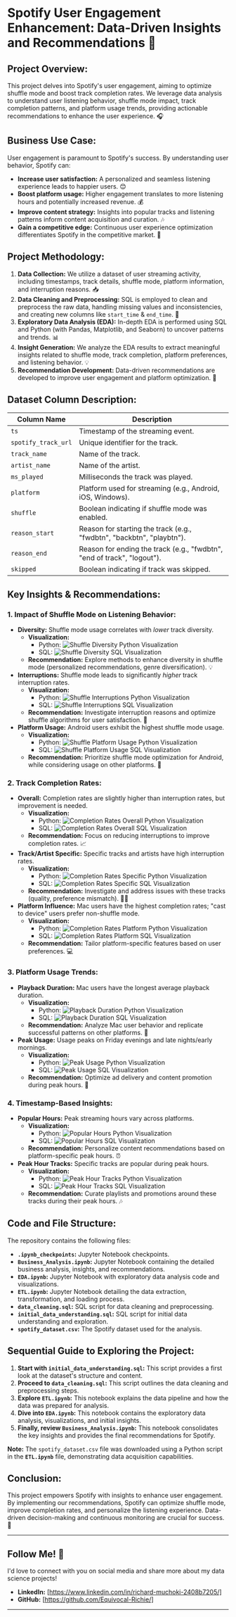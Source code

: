 # Spotify User Engagement Enhancement: Data-Driven Insights and Recommendations 🎵


## **Project Overview:**

This project delves into Spotify's user engagement, aiming to optimize shuffle mode and boost track completion rates. We leverage data analysis to understand user listening behavior, shuffle mode impact, track completion patterns, and platform usage trends, providing actionable recommendations to enhance the user experience. 🎧

## **Business Use Case:**

User engagement is paramount to Spotify's success.  By understanding user behavior, Spotify can:

* **Increase user satisfaction:** A personalized and seamless listening experience leads to happier users. 😊
* **Boost platform usage:** Higher engagement translates to more listening hours and potentially increased revenue. 💰
* **Improve content strategy:** Insights into popular tracks and listening patterns inform content acquisition and curation. 🎶
* **Gain a competitive edge:** Continuous user experience optimization differentiates Spotify in the competitive market. 🚀

## **Project Methodology:**

1. **Data Collection:** We utilize a dataset of user streaming activity, including timestamps, track details, shuffle mode, platform information, and interruption reasons. 📥
2. **Data Cleaning and Preprocessing:** SQL is employed to clean and preprocess the raw data, handling missing values and inconsistencies, and creating new columns like `start_time` & `end_time`. 🧹
3. **Exploratory Data Analysis (EDA):** In-depth EDA is performed using SQL and Python (with Pandas, Matplotlib, and Seaborn) to uncover patterns and trends. 📊
4. **Insight Generation:** We analyze the EDA results to extract meaningful insights related to shuffle mode, track completion, platform preferences, and listening behavior. 💡
5. **Recommendation Development:** Data-driven recommendations are developed to improve user engagement and platform optimization. 🎯

## **Dataset Column Description:**

| Column Name        | Description                                                                  |
|-------------------|------------------------------------------------------------------------------|
| `ts`              | Timestamp of the streaming event.                                            |
| `spotify_track_url` | Unique identifier for the track.                                            |
| `track_name`       | Name of the track.                                                         |
| `artist_name`      | Name of the artist.                                                        |
| `ms_played`       | Milliseconds the track was played.                                            |
| `platform`         | Platform used for streaming (e.g., Android, iOS, Windows).                     |
| `shuffle`          | Boolean indicating if shuffle mode was enabled.                               |
| `reason_start`     | Reason for starting the track (e.g., "fwdbtn", "backbtn", "playbtn").          |
| `reason_end`       | Reason for ending the track (e.g., "fwdbtn", "end of track", "logout").       |
| `skipped`       | Boolean indicating if track was skipped.                                                            |


## **Key Insights & Recommendations:**

### **1. Impact of Shuffle Mode on Listening Behavior:**

* **Diversity:** Shuffle mode usage correlates with *lower* track diversity. 
    * **Visualization:** 
        * Python:  ![Shuffle Diversity Python Visualization](images/track_diversity_1.jpeg) 
        * SQL:  ![Shuffle Diversity SQL Visualization](images/diversity.svg)
    * **Recommendation:** Explore methods to enhance diversity in shuffle mode (personalized recommendations, genre diversification). 💡
* **Interruptions:** Shuffle mode leads to significantly *higher* track interruption rates.
    * **Visualization:**
        * Python: ![Shuffle Interruptions Python Visualization](images/track_interruption_1.jpg)
        * SQL: ![Shuffle Interruptions SQL Visualization](images/interruption_1.svg)
    * **Recommendation:** Investigate interruption reasons and optimize shuffle algorithms for user satisfaction. 🧐
* **Platform Usage:** Android users exhibit the highest shuffle mode usage.
    * **Visualization:**
        * Python: ![Shuffle Platform Usage Python Visualization](images/track_platform_usage_1.jpg)
        * SQL: ![Shuffle Platform Usage SQL Visualization](images/platform_usage_1.svg)
    * **Recommendation:** Prioritize shuffle mode optimization for Android, while considering usage on other platforms. 📱

### **2. Track Completion Rates:**

* **Overall:** Completion rates are slightly higher than interruption rates, but improvement is needed.
    * **Visualization:**
        * Python: ![Completion Rates Overall Python Visualization](images/track_overall_2.jpg)
        * SQL: ![Completion Rates Overall SQL Visualization](images/overall_2.svg)
    * **Recommendation:** Focus on reducing interruptions to improve completion rates. 📈
* **Track/Artist Specific:** Specific tracks and artists have high interruption rates.
    * **Visualization:**
        * Python: ![Completion Rates Specific Python Visualization](images/track_artist_2.jpg)
        * SQL: ![Completion Rates Specific SQL Visualization](images/track_artist.svg)
    * **Recommendation:** Investigate and address issues with these tracks (quality, preference mismatch). 🕵️‍♀️
* **Platform Influence:** Mac users have the highest completion rates; "cast to device" users prefer non-shuffle mode.
    * **Visualization:**
        * Python: ![Completion Rates Platform Python Visualization](images/track_platform_influence_2.jpg)
        * SQL: ![Completion Rates Platform SQL Visualization](images/platform_influence_2.svg)
    * **Recommendation:** Tailor platform-specific features based on user preferences. 💻

### **3. Platform Usage Trends:**

* **Playback Duration:** Mac users have the longest average playback duration.
    * **Visualization:**
        * Python: ![Playback Duration Python Visualization](images/track_playback_duration_3.jpg)
        * SQL: ![Playback Duration SQL Visualization](images/playback_duration_3.svg)
    * **Recommendation:** Analyze Mac user behavior and replicate successful patterns on other platforms. 🧐
* **Peak Usage:** Usage peaks on Friday evenings and late nights/early mornings.
    * **Visualization:**
        * Python: ![Peak Usage Python Visualization](images/track_peak_usage_3.jpg)
        * SQL: ![Peak Usage SQL Visualization](images/peak_usage.svg)
    * **Recommendation:** Optimize ad delivery and content promotion during peak hours. 📢

### **4. Timestamp-Based Insights:**

* **Popular Hours:** Peak streaming hours vary across platforms.
    * **Visualization:**
        * Python: ![Popular Hours Python Visualization](images/track_popular_hours_4.jpg)
        * SQL: ![Popular Hours SQL Visualization](images/popular_hours_4.svg)
    * **Recommendation:** Personalize content recommendations based on platform-specific peak hours. ⏰
* **Peak Hour Tracks:** Specific tracks are popular during peak hours.
    * **Visualization:**
        * Python: ![Peak Hour Tracks Python Visualization](images/track_peak_hours_4.jpg)
        * SQL: ![Peak Hour Tracks SQL Visualization](images/peak_hours_4.svg)
    * **Recommendation:** Curate playlists and promotions around these tracks during their peak hours. 🎶

## **Code and File Structure:**

The repository contains the following files:

* **`.ipynb_checkpoints`:** Jupyter Notebook checkpoints.
* **`Business_Analysis.ipynb`:** Jupyter Notebook containing the detailed business analysis, insights, and recommendations.
* **`EDA.ipynb`:** Jupyter Notebook with exploratory data analysis code and visualizations.
* **`ETL.ipynb`:** Jupyter Notebook detailing the data extraction, transformation, and loading process.
* **`data_cleaning.sql`:** SQL script for data cleaning and preprocessing.
* **`initial_data_understanding.sql`:** SQL script for initial data understanding and exploration.
* **`spotify_dataset.csv`:** The Spotify dataset used for the analysis.

## **Sequential Guide to Exploring the Project:**

1. **Start with `initial_data_understanding.sql`:** This script provides a first look at the dataset's structure and content.
2. **Proceed to `data_cleaning.sql`:** This script outlines the data cleaning and preprocessing steps.
3. **Explore `ETL.ipynb`:** This notebook explains the data pipeline and how the data was prepared for analysis.
4. **Dive into `EDA.ipynb`:** This notebook contains the exploratory data analysis, visualizations, and initial insights.
5. **Finally, review `Business_Analysis.ipynb`:** This notebook consolidates the key insights and provides the final recommendations for Spotify.

**Note:** The `spotify_dataset.csv` file was downloaded using a Python script in the **`ETL.ipynb`** file, demonstrating data acquisition capabilities.


## **Conclusion:**

This project empowers Spotify with insights to enhance user engagement. By implementing our recommendations, Spotify can optimize shuffle mode, improve completion rates, and personalize the listening experience.  Data-driven decision-making and continuous monitoring are crucial for success. 🚀

---

## **Follow Me!** 👋

I'd love to connect with you on social media and share more about my data science projects!

* **LinkedIn:** [https://www.linkedin.com/in/richard-muchoki-2408b7205/] 
* **GitHub:** [https://github.com/Equivocal-Richie/] 


---

